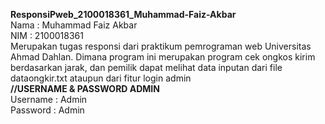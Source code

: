 <b>ResponsiPweb_2100018361_Muhammad-Faiz-Akbar</b></br>
Nama : Muhammad Faiz Akbar</br>
NIM  : 2100018361</br>
Merupakan tugas responsi dari praktikum pemrograman web Universitas Ahmad Dahlan. 
Dimana program ini merupakan program cek ongkos kirim berdasarkan jarak, dan pemilik dapat melihat data inputan dari file dataongkir.txt ataupun dari fitur login admin</br>
<b>//USERNAME & PASSWORD ADMIN</b></br>
Username : Admin</br>
Password : Admin</br>
